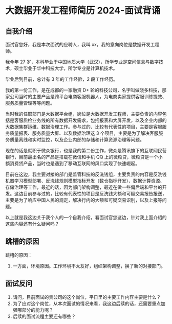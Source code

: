 # 大数据开发工程师简历 2024-面试背诵

## 自我介绍

面试官您好，我是本次面试的应聘人，我叫 xx，我的意向岗位是数据开发工程师。

我今年 27 岁，本科毕业于中国地质大学（武汉），所学专业是空间信息与数字技术，硕士毕业于华中科技大学，所学专业是计算机技术。

毕业后到目前，总计有 3 年的工作经验，2 段工作经历。

我的第一份工作，是在成都的一家融资 D+ 轮的科技公司，名字叫做晓多科技，那家公司当时的主要产品是跨平台电商客服机器人，为电商卖家提供客服训练提效、服务质量管理等等问题。

当时我的任职部门是大数据平台组，岗位是大数据开发工程师，主要负责的内容包括是客服质检业务线的所有数据开发需求，包括报表和大屏开发，以及企业内部的大数据集群运维、数据治理工作。参与过的、比较有代表性的项目，主要是客服服务质量报表、服务质量大屏、以及数据治理这 3 个项目，主要是为了解决客服服务质量离线和实时监控，以及企业内部的存储和计算资源治理等问题。

现在的话是就职于微众银行，也是我的第二份工作，微众是腾讯旗下的互联网民营银行，目前最出名的产品是搭载在微信和手机 QQ 上的微粒贷，微粒贷是一个小额消费贷产品，当时也是遇到了移动互联网的风口实现了快速崛起。

目前在这边，我主要对接的部门是监管科技的反洗钱组，主要负责的内容是反洗钱机器学习模型部署、反洗钱规则模型指标开发（数仓指标开发）、数据计算资源、存储治理等工作，最近的话，因为部门架构调整，最近在做一些偏后端和平台的开发。这边目前参与过的，比较有代表性的项目是反洗钱大额和可疑交易报告报送，主要是为了响应中国人民的规定，解决行内的大额和可疑交易识别，以及上报等问题。

以上就是我这边关于我个人的一个自我介绍，看面试官您这边，针对我上面介绍的这些内容还有什么疑问吗？

## 跳槽的原因

跳槽的原因：
1. 一方面，环境原因。工作环境不太友好，组织架构调整，换了新的对接部门。

## 面试反问

1. 请问，目前面试的贵公司的这个岗位，平日里的主要工作内容主要是什么？
2. 为了应对这个岗位，从本次面试的情况来看，我这边后续的话，还需要重点加强哪部分的能力呢？
3. 后续的面试流程主要还有哪些？